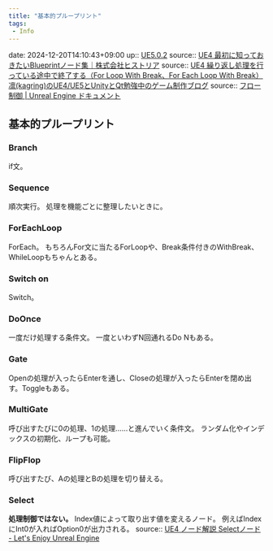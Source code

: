 ```yaml
---
title: "基本的プループリント"
tags:
 - Info
---
```


date: 2024-12-20T14:10:43+09:00
up:: [UE5.0.2](../Bar/App/UE5.0.2.md)
source:: [UE4 最初に知っておきたいBlueprintノード集｜株式会社ヒストリア](https://historia.co.jp/archives/534/) 
source:: [UE4 繰り返し処理を行っている途中で終了する（For Loop With Break、For Each Loop With Break） 凛(kagring)のUE4/UE5とUnityとQt勉強中のゲーム制作ブログ](http://kagring.blog.fc2.com/blog-entry-412.html) 
source:: [フロー制御 \| Unreal Engine ドキュメント](https://docs.unrealengine.com/4.27/ja/ProgrammingAndScripting/Blueprints/UserGuide/FlowControl/)

## 基本的プループリント
### Branch
if文。

### Sequence
順次実行。 
処理を機能ごとに整理したいときに。

### ForEachLoop
ForEach。 
もちろんFor文に当たるForLoopや、Break条件付きのWithBreak、WhileLoopもちゃんとある。

### Switch on
Switch。 

### DoOnce
一度だけ処理する条件文。 
一度といわずN回通れるDo Nもある。

### Gate
Openの処理が入ったらEnterを通し、Closeの処理が入ったらEnterを閉め出す。Toggleもある。

### MultiGate
呼び出すたびに0の処理、1の処理……と進んでいく条件文。 
ランダム化やインデックスの初期化、ループも可能。

### FlipFlop
呼び出すたび、Aの処理とBの処理を切り替える。

### Select
**処理制御ではない。** Index値によって取り出す値を変えるノード。
例えばIndexにInt0が入ればOption0が出力される。
source:: [UE4 ノード解説 Selectノード - Let's Enjoy Unreal Engine](https://unrealengine.hatenablog.com/entry/2016/03/09/213000)
